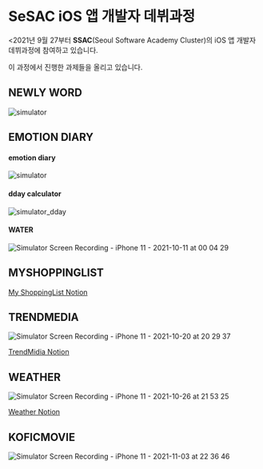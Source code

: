<h1>SeSAC iOS 앱 개발자 데뷔과정</h1>

<p><2021년 9월 27부터 <b>SSAC</b>(Seoul Software Academy Cluster)의 iOS 앱 개발자 데뷔과정에 참여하고 있습니다.</p>

<p>이 과정에서 진행한 과제들을 올리고 있습니다.</p>

<h2>NEWLY WORD</h2>

![simulator](https://user-images.githubusercontent.com/58027136/136218163-4deba495-6caa-42df-809f-29ad35c18eea.gif)


<h2>EMOTION DIARY</h2>
<h4>emotion diary</h4>

![simulator](https://user-images.githubusercontent.com/58027136/136218208-23bf66d8-034c-481e-94d5-ff9a09d70959.gif)

<h4>dday calculator</h4>

![simulator_dday](https://user-images.githubusercontent.com/58027136/136355563-c8c2b9ed-62a7-466c-b892-e101186a0b3f.gif)


<h4>WATER</h4>

![Simulator Screen Recording - iPhone 11 - 2021-10-11 at 00 04 29](https://user-images.githubusercontent.com/58027136/136701612-7c05c810-b10d-43b4-bf41-b4bceb1b38dc.gif)


<h2>MYSHOPPINGLIST</h2>

<a href="https://lumpy-chip-1b8.notion.site/SeSAC_MYSHOPPINGLIST-30fcfc1b0ca74367aa061e70f82bf048"><p>My ShoppingList Notion</p></a>

<h2>TRENDMEDIA</h2>

![Simulator Screen Recording - iPhone 11 - 2021-10-20 at 20 29 37](https://user-images.githubusercontent.com/58027136/138105918-78e379b4-b2b0-446e-a969-40d4ccbfb984.gif)

<a href="https://lumpy-chip-1b8.notion.site/SeSAC_TRENDMEDIA-12c9a3c34b2f413dbad4a2716dc87fad"><p>TrendMidia Notion</p></a>


<h2>WEATHER</h2>

![Simulator Screen Recording - iPhone 11 - 2021-10-26 at 21 53 25](https://user-images.githubusercontent.com/58027136/138883390-1ed2bc00-010b-4022-88c9-2e74f6a1c6f4.gif)

<a href="https://lumpy-chip-1b8.notion.site/SeSAC_WEATHER-a241cfd4bd24427b8035d4c712567058"><p>Weather Notion</p></a>


<h2>KOFICMOVIE</h2>


![Simulator Screen Recording - iPhone 11 - 2021-11-03 at 22 36 46](https://user-images.githubusercontent.com/58027136/140070340-e86d7c90-74c7-4b63-94b3-ebe0cf3403a0.gif)








